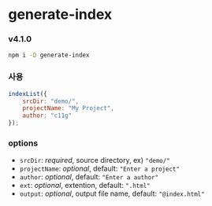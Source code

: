 # generate-index

### v4.1.0
```sh
npm i -D generate-index
```

### 사용
```js
indexList({
	srcDir: "demo/",
	projectName: "My Project",
	author: "c11g"
});
```
### options
- `srcDir`: *required*, source directory, ex) `"demo/"`
- `projectName`: *optional*, default: `"Enter a project"`
- `author`: *optional*, default: `"Enter a author"`
- `ext`: *optional*, extention, default: `".html"`
- `output`: *optional*, output file name, default: `"@index.html"`